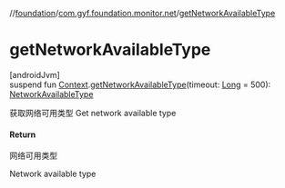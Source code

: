 //[foundation](../../index.md)/[com.gyf.foundation.monitor.net](index.md)/[getNetworkAvailableType](get-network-available-type.md)

# getNetworkAvailableType

[androidJvm]\
suspend fun [Context](https://developer.android.com/reference/kotlin/android/content/Context.html).[getNetworkAvailableType](get-network-available-type.md)(timeout: [Long](https://kotlinlang.org/api/core/kotlin-stdlib/kotlin/-long/index.html) = 500): [NetworkAvailableType](-network-available-type/index.md)

获取网络可用类型 Get network available type

#### Return

网络可用类型

Network available type